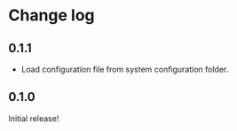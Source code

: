 # Change log

## 0.1.1

- Load configuration file from system configuration folder.

## 0.1.0

Initial release!
